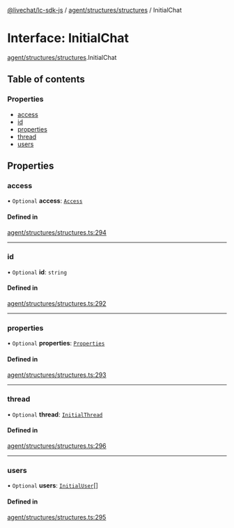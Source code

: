 [@livechat/lc-sdk-js](../README.md) / [agent/structures/structures](../modules/agent_structures_structures.md) / InitialChat

# Interface: InitialChat

[agent/structures/structures](../modules/agent_structures_structures.md).InitialChat

## Table of contents

### Properties

- [access](agent_structures_structures.InitialChat.md#access)
- [id](agent_structures_structures.InitialChat.md#id)
- [properties](agent_structures_structures.InitialChat.md#properties)
- [thread](agent_structures_structures.InitialChat.md#thread)
- [users](agent_structures_structures.InitialChat.md#users)

## Properties

### access

• `Optional` **access**: [`Access`](agent_structures_structures.Access.md)

#### Defined in

[agent/structures/structures.ts:294](https://github.com/livechat/lc-sdk-js/blob/a921f8a/src/agent/structures/structures.ts#L294)

___

### id

• `Optional` **id**: `string`

#### Defined in

[agent/structures/structures.ts:292](https://github.com/livechat/lc-sdk-js/blob/a921f8a/src/agent/structures/structures.ts#L292)

___

### properties

• `Optional` **properties**: [`Properties`](agent_structures_structures.Properties.md)

#### Defined in

[agent/structures/structures.ts:293](https://github.com/livechat/lc-sdk-js/blob/a921f8a/src/agent/structures/structures.ts#L293)

___

### thread

• `Optional` **thread**: [`InitialThread`](agent_structures_structures.InitialThread.md)

#### Defined in

[agent/structures/structures.ts:296](https://github.com/livechat/lc-sdk-js/blob/a921f8a/src/agent/structures/structures.ts#L296)

___

### users

• `Optional` **users**: [`InitialUser`](agent_structures_users.InitialUser.md)[]

#### Defined in

[agent/structures/structures.ts:295](https://github.com/livechat/lc-sdk-js/blob/a921f8a/src/agent/structures/structures.ts#L295)
